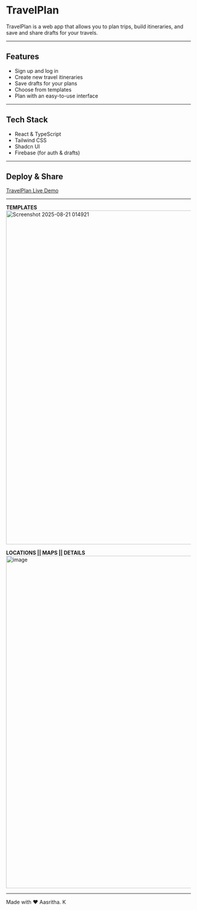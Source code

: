 
# TravelPlan

TravelPlan is a web app that allows you to plan trips, build itineraries, and save and share drafts for your travels.

---

## Features

- Sign up and log in
- Create new travel itineraries
- Save drafts for your plans
- Choose from templates
- Plan with an easy-to-use interface

---

## Tech Stack

- React & TypeScript
- Tailwind CSS
- Shadcn UI
- Firebase (for auth & drafts)

---

## Deploy & Share

[TravelPlan Live Demo](https://travel-plan-theta-one.vercel.app/)

---

**TEMPLATES**
<img width="1322" height="910" alt="Screenshot 2025-08-21 014921" src="https://github.com/user-attachments/assets/de46bfe5-64e9-4a82-a84c-a97e160ad167" />

**LOCATIONS || MAPS || DETAILS**
<img width="1275" height="906" alt="image" src="https://github.com/user-attachments/assets/a508ef1a-1288-4a3c-9b32-8fedd7a7232b" />

---

Made with ❤️ Aasritha. K
